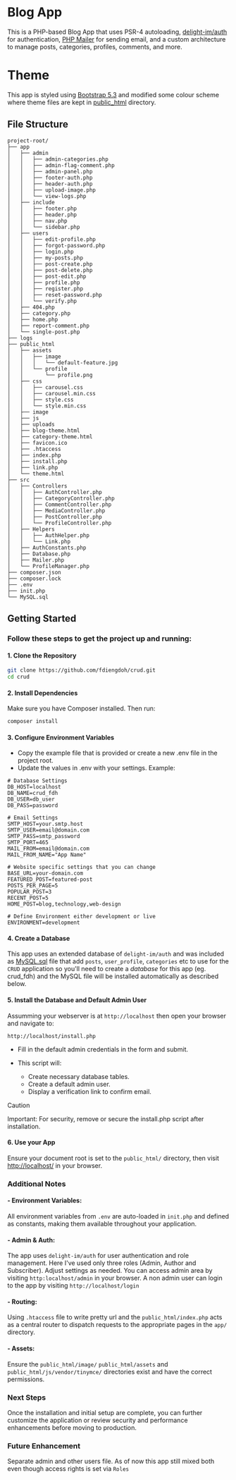 # Blog App
This is a PHP-based Blog App that uses PSR-4 autoloading, [delight-im/auth](https://github.com/delight-im/PHP-Auth) for authentication, [PHP Mailer](https://github.com/PHPMailer/PHPMailer) for sending email, and a custom architecture to manage posts, categories, profiles, comments, and more.

# Theme
This app is styled using [Bootstrap 5.3](https://getbootstrap.com) and modified some colour scheme where theme files are kept in [public_html](public_html) directory. 

## File Structure

```
project-root/
├── app
│   ├── admin
│   │   ├── admin-categories.php
│   │   ├── admin-flag-comment.php
│   │   ├── admin-panel.php
│   │   ├── footer-auth.php
│   │   ├── header-auth.php
│   │   ├── upload-image.php
│   │   └── view-logs.php
│   ├── include
│   │   ├── footer.php
│   │   ├── header.php
│   │   ├── nav.php
│   │   └── sidebar.php
│   ├── users
│   │   ├── edit-profile.php
│   │   ├── forgot-password.php
│   │   ├── login.php
│   │   ├── my-posts.php
│   │   ├── post-create.php
│   │   ├── post-delete.php
│   │   ├── post-edit.php
│   │   ├── profile.php
│   │   ├── register.php
│   │   ├── reset-password.php
│   │   └── verify.php
│   ├── 404.php
│   ├── category.php
│   ├── home.php
│   ├── report-comment.php
│   └── single-post.php
├── logs
├── public_html
│   ├── assets
│   │   ├── image
│   │   │   └── default-feature.jpg
│   │   └── profile
│   │       └── profile.png
│   ├── css
│   │   ├── carousel.css
│   │   ├── carousel.min.css
│   │   ├── style.css
│   │   └── style.min.css
│   ├── image
│   ├── js
│   ├── uploads
│   ├── blog-theme.html
│   ├── category-theme.html
│   ├── favicon.ico
│   ├── .htaccess
│   ├── index.php
│   ├── install.php
│   ├── link.php
│   └── theme.html
├── src
│   ├── Controllers
│   │   ├── AuthController.php
│   │   ├── CategoryController.php
│   │   ├── CommentController.php
│   │   ├── MediaController.php
│   │   ├── PostController.php
│   │   └── ProfileController.php
│   ├── Helpers
│   │   ├── AuthHelper.php
│   │   └── Link.php
│   ├── AuthConstants.php
│   ├── Database.php
│   ├── Mailer.php
│   └── ProfileManager.php
├── composer.json
├── composer.lock
├── .env
├── init.php
└── MySQL.sql
```
## Getting Started

### Follow these steps to get the project up and running:

#### 1. Clone the Repository
   
  ```bash
  git clone https://github.com/fdiengdoh/crud.git
  cd crud
  ```
#### 2. Install Dependencies

Make sure you have Composer installed. Then run:

```bash
composer install
```
#### 3. Configure Environment Variables
  - Copy the example file that is provided or create a new .env file in the project root.
  - Update the values in .env with your settings. Example:

```dotenv
# Database Settings
DB_HOST=localhost
DB_NAME=crud_fdh
DB_USER=db_user
DB_PASS=password

# Email Settings
SMTP_HOST=your.smtp.host
SMTP_USER=email@domain.com
SMTP_PASS=smtp_password
SMTP_PORT=465
MAIL_FROM=email@domain.com
MAIL_FROM_NAME="App Name"

# Website specific settings that you can change
BASE_URL=your-domain.com
FEATURED_POST=featured-post
POSTS_PER_PAGE=5
POPULAR_POST=3
RECENT_POST=5
HOME_POST=blog,technology,web-design

# Define Environment either development or live
ENVIRONMENT=development
```
#### 4. Create a Database
This app uses an extended database of `delight-im/auth` and was included as [MySQL.sql](MySQL.sql) file that add `posts`, `user_profile`, `categories` etc to use for the `CRUD` application so you'll need to create a *database* for this app (eg. crud_fdh) and the MySQL file will be installed automatically as described below.

#### 5. Install the Database and Default Admin User
Assumming your webserver is at `http://localhost` then open your browser and navigate to:

```
http://localhost/install.php
```
- Fill in the default admin credentials in the form and submit.
- This script will:

  -  Create necessary database tables.
  -  Create a default admin user.
  -  Display a verification link to confirm email.

> [!CAUTION]
> Important: For security, remove or secure the install.php script after installation.

#### 6. Use your App
Ensure your document root is set to the `public_html/` directory, then visit [http://localhost/](http://localhost) in your browser.

### Additional Notes
#### - Environment Variables:
  All environment variables from `.env` are auto-loaded in `init.php` and defined as constants, making them available throughout your application.

#### - Admin & Auth:
  The app uses `delight-im/auth` for user authentication and role management. Here I've used only three roles (Admin, Author and Subscriber). Adjust settings as needed. You can access admin area by visiting `http:localhost/admin` in your browser. A non admin user can login to the app by visiting `http://localhost/login`

#### - Routing:
  Using `.htaccess` file to write pretty  url and the `public_html/index.php` acts as a central router to dispatch requests to the appropriate pages in the `app/` directory.
#### - Assets:
  Ensure the `public_html/image/` `public_html/assets` and `public_html/js/vendor/tinymce/` directories exist and have the correct permissions.

### Next Steps
Once the installation and initial setup are complete, you can further customize the application or review security and performance enhancements before moving to production.

### Future Enhancement
Separate admin and other users file. As of now this app still mixed both even though access rights is set via `Roles`
